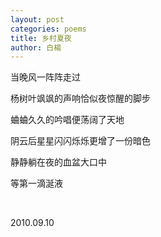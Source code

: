 ```yaml
---
layout: post
categories: poems
title: 乡村夏夜
author: 白楊
---
```


当晚风一阵阵走过

杨树叶飒飒的声响恰似夜惊醒的脚步

蛐蛐久久的吟唱便荡阔了天地

阴云后星星闪闪烁烁更增了一份暗色

静静躺在夜的血盆大口中

等第一滴涎液

&nbsp;

2010.09.10

